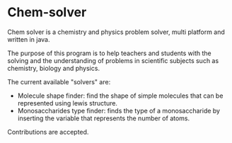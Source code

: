 # Chem-solver
Chem solver is a chemistry and physics problem solver, multi platform and written in java.

The purpose of this program is to help teachers and students
with the solving and the understanding of problems in scientific subjects 
such as chemistry, biology and physics.

The current available "solvers" are:

- Molecule shape finder: find the shape of simple molecules that can be represented using lewis structure.
- Monosaccharides type finder: finds the type of a monosaccharide by inserting the variable that represents the number
of atoms.

Contributions are accepted.
